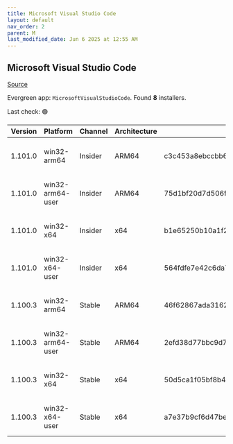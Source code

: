 ```yaml
---
title: Microsoft Visual Studio Code
layout: default
nav_order: 2
parent: M
last_modified_date: Jun 6 2025 at 12:55 AM
---
```


## Microsoft Visual Studio Code

[Source](https://code.visualstudio.com)

Evergreen app: `MicrosoftVisualStudioCode`. Found **8** installers.

Last check: 🟢

| Version | Platform         | Channel | Architecture | Sha256                                                           | URI                                                                                                                                                                                                                                                                                                              |
| ------- | ---------------- | ------- | ------------ | ---------------------------------------------------------------- | ---------------------------------------------------------------------------------------------------------------------------------------------------------------------------------------------------------------------------------------------------------------------------------------------------------------- |
| 1.101.0 | win32-arm64      | Insider | ARM64        | c3c453a8ebccbb6c4a01b5553fb20a613d1326f2323b08c53c833d241d94aca2 | [https://vscode.download.prss.microsoft.com/dbazure/download/insider/0264176af12df64d7449558cca4c8e5b1fb34d8a/VSCodeSetup-arm64-1.101.0-insider.exe](https://vscode.download.prss.microsoft.com/dbazure/download/insider/0264176af12df64d7449558cca4c8e5b1fb34d8a/VSCodeSetup-arm64-1.101.0-insider.exe)         |
| 1.101.0 | win32-arm64-user | Insider | ARM64        | 75d1bf20d7d506fa9a057af82aa8937db4f50a24df840a5c1ade2be0ae0a977c | [https://vscode.download.prss.microsoft.com/dbazure/download/insider/0264176af12df64d7449558cca4c8e5b1fb34d8a/VSCodeUserSetup-arm64-1.101.0-insider.exe](https://vscode.download.prss.microsoft.com/dbazure/download/insider/0264176af12df64d7449558cca4c8e5b1fb34d8a/VSCodeUserSetup-arm64-1.101.0-insider.exe) |
| 1.101.0 | win32-x64        | Insider | x64          | b1e65250b10a1f218158c98204a0db4331b821fc00dfc90373d83c7b12a7fec7 | [https://vscode.download.prss.microsoft.com/dbazure/download/insider/0264176af12df64d7449558cca4c8e5b1fb34d8a/VSCodeSetup-x64-1.101.0-insider.exe](https://vscode.download.prss.microsoft.com/dbazure/download/insider/0264176af12df64d7449558cca4c8e5b1fb34d8a/VSCodeSetup-x64-1.101.0-insider.exe)             |
| 1.101.0 | win32-x64-user   | Insider | x64          | 564fdfe7e42c6da7ccddf35b540fa5e713f1cb53d765d5644f8b06772e911cc3 | [https://vscode.download.prss.microsoft.com/dbazure/download/insider/0264176af12df64d7449558cca4c8e5b1fb34d8a/VSCodeUserSetup-x64-1.101.0-insider.exe](https://vscode.download.prss.microsoft.com/dbazure/download/insider/0264176af12df64d7449558cca4c8e5b1fb34d8a/VSCodeUserSetup-x64-1.101.0-insider.exe)     |
| 1.100.3 | win32-arm64      | Stable  | ARM64        | 46f62867ada3162d0d3488903cc2cff9749aeda54aa8e35e9339c816cd6153d2 | [https://vscode.download.prss.microsoft.com/dbazure/download/stable/258e40fedc6cb8edf399a463ce3a9d32e7e1f6f3/VSCodeSetup-arm64-1.100.3.exe](https://vscode.download.prss.microsoft.com/dbazure/download/stable/258e40fedc6cb8edf399a463ce3a9d32e7e1f6f3/VSCodeSetup-arm64-1.100.3.exe)                           |
| 1.100.3 | win32-arm64-user | Stable  | ARM64        | 2efd38d77bbc9d7060e163fcf8ee7ddcd6ef2d967cc34b12763d0d25313eb4dd | [https://vscode.download.prss.microsoft.com/dbazure/download/stable/258e40fedc6cb8edf399a463ce3a9d32e7e1f6f3/VSCodeUserSetup-arm64-1.100.3.exe](https://vscode.download.prss.microsoft.com/dbazure/download/stable/258e40fedc6cb8edf399a463ce3a9d32e7e1f6f3/VSCodeUserSetup-arm64-1.100.3.exe)                   |
| 1.100.3 | win32-x64        | Stable  | x64          | 50d5ca1f05bf8b46842cdc7849b4c71f561edfea107fd077c2c53037f912ee4a | [https://vscode.download.prss.microsoft.com/dbazure/download/stable/258e40fedc6cb8edf399a463ce3a9d32e7e1f6f3/VSCodeSetup-x64-1.100.3.exe](https://vscode.download.prss.microsoft.com/dbazure/download/stable/258e40fedc6cb8edf399a463ce3a9d32e7e1f6f3/VSCodeSetup-x64-1.100.3.exe)                               |
| 1.100.3 | win32-x64-user   | Stable  | x64          | a7e37b9cf6d47beb4c564d167022ca324bfeb971944f21a9ce87e953e154a52b | [https://vscode.download.prss.microsoft.com/dbazure/download/stable/258e40fedc6cb8edf399a463ce3a9d32e7e1f6f3/VSCodeUserSetup-x64-1.100.3.exe](https://vscode.download.prss.microsoft.com/dbazure/download/stable/258e40fedc6cb8edf399a463ce3a9d32e7e1f6f3/VSCodeUserSetup-x64-1.100.3.exe)                       |
